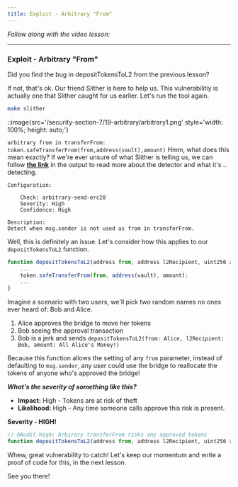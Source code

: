 ```yaml
---
title: Exploit - Arbitrary "From"
---
```


_Follow along with the video lesson:_

---

### Exploit - Arbitrary "From"

Did you find the bug in depositTokensToL2 from the previous lesson?

If not, that's ok. Our friend Slither is here to help us. This vulnerabilitiy is actually one that Slither caught for us earlier. Let's run the tool again.

```bash
make slither
```

::image{src='/security-section-7/19-arbitrary/arbitrary1.png' style='width: 100%; height: auto;'}

`arbitrary from in transferFrom: token.safeTransferFrom(from,address(vault),amount)` Hmm, what does this mean exactly? If we're ever unsure of what Slither is telling us, we can follow [**the link**](https://github.com/crytic/slither/wiki/Detector-Documentation#arbitrary-from-in-transferfrom) in the output to read more about the detector and what it's .. detecting.

```
Configuration:

    Check: arbitrary-send-erc20
    Severity: High
    Confidence: High

Description:
Detect when msg.sender is not used as from in transferFrom.
```

Well, this is definitely an issue. Let's consider how this applies to our `depositTokensToL2` function.

```js
function depositTokensToL2(address from, address l2Recipient, uint256 amount) external whenNotPaused {
    ...
    token.safeTransferFrom(from, address(vault), amount);
    ...
}
```

Imagine a scenario with two users, we'll pick two random names no ones ever heard of: Bob and Alice.

1. Alice approves the bridge to move her tokens
2. Bob seeing the approval transaction
3. Bob is a jerk and sends `depositTokensToL2(from: Alice, l2Recipient: Bob, amount: All Alice's Money!)`

Because this function allows the setting of any `from` parameter, instead of defaulting to `msg.sender`, any user could use the bridge to reallocate the tokens of anyone who's approved the bridge!

**_What's the severity of something like this?_**

- **Impact:** High - Tokens are at risk of theft
- **Likelihood:** High - Any time someone calls approve this risk is present.

**Severity - HIGH!**

```js
// @Audit-High: Arbirary transferFrom risks any approved tokens
function depositTokensToL2(address from, address l2Recipient, uint256 amount) external whenNotPaused {...}
```

Whew, great vulnerability to catch! Let's keep our momentum and write a proof of code for this, in the next lesson.

See you there!

